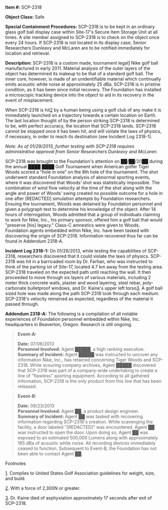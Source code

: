 **Item #:** SCP-2318

**Object Class:** Safe

**Special Containment Procedures:** SCP-2318 is to be kept in an ordinary glass golf ball display case within Site-17's Secure Item Storage Unit at all times. A site member assigned to SCP-2318 is to check on the object once every 24 hours. If SCP-2318 is not located in its display case, Senior Researchers Dunleavy and McLaren are to be notified immediately for location and retrieval.

**Description:** SCP-2318 is a custom made, tournament legal[1](javascript:;) Nike golf ball manufactured in early 2011. Material analysis of the outer layers of the object has determined its makeup to be that of a standard golf ball. The inner core, however, is made of an unidentifiable material which continually emits acoustic white noise at approximately 25 dBa. SCP-2318 is in pristine condition, as it has been since initial recovery. The Foundation has installed a microscopic tracking device into the object to aid in its recovery in the event of misplacement.

When SCP-2318 is hit[2](javascript:;) by a human being using a golf club of any make it is immediately launched on a trajectory towards a certain location on Earth. The last location thought of by the person striking SCP-2318 is determined to be, with perfect accuracy, the location that SCP-2318 lands. SCP-2318 cannot be stopped once it has been hit, and will violate the laws of physics, if necessary, in order to reach its destination (see Incident Log 2318-1).

_Note: As of 01/29/2013, further testing with SCP-2318 requires administrative approval from Senior Researchers Dunleavy and McLaren._

SCP-2318 was brought to the Foundation's attention on ██/██/20██ during the annual ████ ████ Golf Tournament when American golfer Tiger Woods scored a “hole in one” on the 8th hole of the tournament. The shot underwent standard Foundation analysis of abnormal sporting events, where it was discovered that Woods’ shot was statistically impossible. The combination of wind flow velocity at the time of the shot along with the angle and power of Woods’ swing created no possible outcome for a hole in one after \[REDACTED\] simulation attempts by Foundation researchers. Ensuing the tournament, Woods was detained by Foundation personnel and given a polygraph test to determine his knowledge of the object. After 14 hours of interrogation, Woods admitted that a group of individuals claiming to work for Nike, Inc., his primary sponsor, offered him a golf ball that would "preserve \[his\] legacy." Class-C amnestics were given to Woods. Foundation agents embedded within Nike, Inc. have been tasked with discovering the origin of SCP-2318. Information recovered thus far can be found in Addendum 2318-A.

**Incident Log 2318-1:** On 01/26/2013, while testing the capabilities of SCP-2318, researchers discovered that it could violate the laws of physics. SCP-2318 was hit in a barricaded room by Dr. Farhan, who was instructed to think of the parking lot of Site-17, located 4.7 km away from the testing area. SCP-2318 traveled on the expected path until reaching the wall. It then proceeded to move through six layers of various materials, including 2 meter thick concrete walls, plaster and wood layering, steel rebar, poly-carbonate bulletproof windows, and Dr. Kaine's upper left torso[3](javascript:;). A golf ball sized hole was made along the path SCP-2318 took through each medium. SCP-2318's velocity remained as expected, regardless of the material it passed through.

**Addendum 2318-A:** The following is a compilation of all notable experiences of Foundation personnel embedded within Nike, Inc. headquarters in Beaverton, Oregon. Research is still ongoing.

> **Event-A:**
> 
> **Date:** 07/06/2013  
> **Personnel Involved:** Agent █████, a high ranking executive.  
> **Summary of Incident:** Agent █████ was instructed to uncover any information Nike, Inc., has retained concerning Tiger Woods and SCP-2318. While scouring company archives, Agent █████ discovered that SCP-2318 was part of a company-wide undertaking to create a line of "flawless" sporting equipment. According to all gathered information, SCP-2318 is the only product from this line that has been released.

> **Event-B:**
> 
> **Date:** 09/23/2013  
> **Personnel Involved:** Agent ██, a product design engineer.  
> **Summary of Incident:** Agent ██ was tasked with recovering information regarding SCP-2318's creation. While scavenging the facility, a door labeled "\[REDACTED\]" was encountered. Agent ██ was instructed to open the door. Upon doing so, Agent ██ was exposed to an estimated 500,000 Lumens along with approximately 165 dBa of acoustic white noise. All recording devices immediately ceased to function. Subsequent to Event-B, the Foundation has not been able to contact Agent ██.

Footnotes

[1](javascript:;). Complies to United States Golf Association guidelines for weight, size, and build.

[2](javascript:;). With a force of 2,300N or greater.

[3](javascript:;). Dr. Kaine died of asphyxiation approximately 17 seconds after exit of SCP-2318.